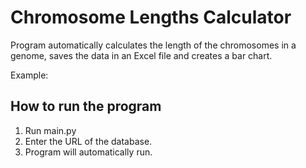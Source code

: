 # Chromosome Lengths Calculator
Program automatically calculates the length of the chromosomes in a genome, saves the data in an Excel file and creates a bar chart.

Example: 
## How to run the program
1. Run main.py
2. Enter the URL of the database.
3. Program will automatically run.